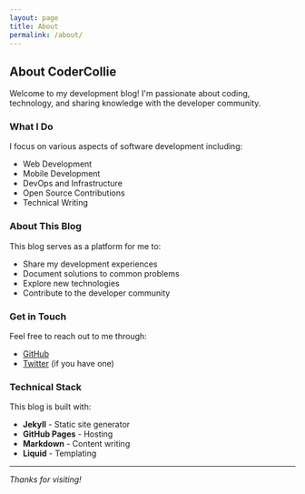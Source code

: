 ```yaml
---
layout: page
title: About
permalink: /about/
---
```


## About CoderCollie

Welcome to my development blog! I'm passionate about coding, technology, and sharing knowledge with the developer community.

### What I Do

I focus on various aspects of software development including:

- Web Development
- Mobile Development
- DevOps and Infrastructure
- Open Source Contributions
- Technical Writing

### About This Blog

This blog serves as a platform for me to:

- Share my development experiences
- Document solutions to common problems
- Explore new technologies
- Contribute to the developer community

### Get in Touch

Feel free to reach out to me through:

- [GitHub](https://github.com/codercollie)
- [Twitter](https://twitter.com/codercollie) (if you have one)

### Technical Stack

This blog is built with:

- **Jekyll** - Static site generator
- **GitHub Pages** - Hosting
- **Markdown** - Content writing
- **Liquid** - Templating

---

*Thanks for visiting!* 
